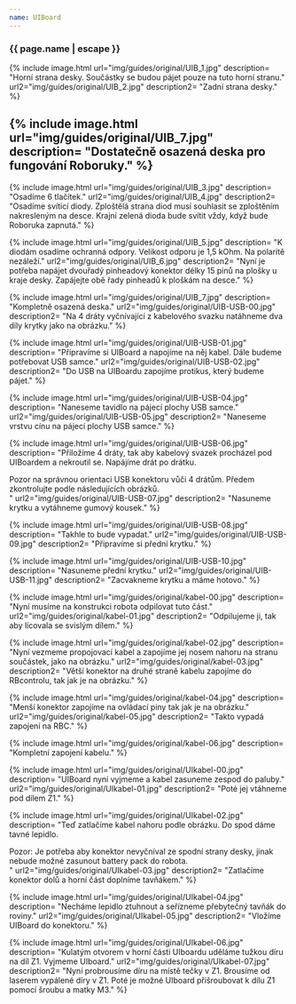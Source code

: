 ```yaml
---
name: UIBoard
---
```

### {{ page.name | escape }}

{% include image.html
   url="img/guides/original/UIB_1.jpg"
   description=
      "Horní strana desky. Součástky se budou pájet pouze na tuto horní stranu."
   url2="img/guides/original/UIB_2.jpg"
   description2=
      "Zadní strana desky."
%} 

{% include image.html
   url="img/guides/original/UIB_7.jpg"
   description=
      "Dostatečně osazená deska pro fungování Roboruky."
%}
---
{% include image.html
   url="img/guides/original/UIB_3.jpg"
   description=
      "Osadíme 6 tlačítek."
   url2="img/guides/original/UIB_4.jpg"
   description2=
      "Osadíme svíticí diody. Zploštělá strana diod musí souhlasit se zploštěním nakresleným na desce. Krajní zelená dioda bude svítit vždy, když bude Roboruka zapnutá."
%} 

{% include image.html
   url="img/guides/original/UIB_5.jpg"
   description=
      "K diodám osadíme ochranná odpory. Velikost odporu je 1,5 kOhm. Na polaritě nezáleží."
   url2="img/guides/original/UIB_6.jpg"
   description2=
      "Nyní je potřeba napájet dvouřadý pinheadový konektor délky 15 pinů na plošky u kraje desky. Zapájejte obě řady pinheadů k ploškám na desce."
%}

{% include image.html
   url="img/guides/original/UIB_7.jpg"
   description=
      "Kompletně osazená deska."
   url2="img/guides/original/UIB-USB-00.jpg"
   description2=
      "Na 4 dráty vyčnívající z kabelového svazku natáhneme dva díly krytky jako na obrázku."
%}

{% include image.html
   url="img/guides/original/UIB-USB-01.jpg"
   description=
      "Připravíme si UIBoard a napojíme na něj kabel. Dále budeme potřebovat USB samce."
   url2="img/guides/original/UIB-USB-02.jpg"
   description2=
      "Do USB na UIBoardu zapojíme protikus, který budeme pájet."
%}

{% include image.html
   url="img/guides/original/UIB-USB-04.jpg"
   description=
      "Naneseme tavidlo na pájecí plochy USB samce."
   url2="img/guides/original/UIB-USB-05.jpg"
   description2=
      "Naneseme vrstvu cínu na pájecí plochy USB samce."
%}

{% include image.html
   url="img/guides/original/UIB-USB-06.jpg"
   description=
      "Přiložíme 4 dráty, tak aby kabelový svazek procházel pod UIBoardem a nekroutil se. Napájíme drát po drátku.
<div class=\"alert\">Pozor na správnou orientaci USB konektoru vůči 4 drátům. Předem zkontrolujte podle následujících obrázků.</div>"
   url2="img/guides/original/UIB-USB-07.jpg"
   description2=
      "Nasuneme krytku a vytáhneme gumový kousek."
%}

{% include image.html
   url="img/guides/original/UIB-USB-08.jpg"
   description=
      "Takhle to bude vypadat."
   url2="img/guides/original/UIB-USB-09.jpg"
   description2=
      "Připravíme si přední krytku."
%}

{% include image.html
   url="img/guides/original/UIB-USB-10.jpg"
   description=
      "Nasuneme přední krytku."
   url2="img/guides/original/UIB-USB-11.jpg"
   description2=
      "Zacvakneme krytku a máme hotovo."
%}

{% include image.html
   url="img/guides/original/kabel-00.jpg"
   description=
      "Nyní musíme na konstrukci robota odpilovat tuto část."
   url2="img/guides/original/kabel-01.jpg"
   description2=
      "Odpilujeme ji, tak aby lícovala se svislým dílem."
%}

{% include image.html
   url="img/guides/original/kabel-02.jpg"
   description=
      "Nyní vezmeme propojovací kabel a zapojíme jej nosem nahoru na stranu součástek, jako na obrázku."
   url2="img/guides/original/kabel-03.jpg"
   description2=
      "Větší konektor na druhé straně kabelu zapojíme do RBcontrolu, tak jak je na obrázku."
%}

{% include image.html
   url="img/guides/original/kabel-04.jpg"
   description=
      "Menší konektor zapojíme na ovládací piny tak jak je na obrázku."
   url2="img/guides/original/kabel-05.jpg"
   description2=
      "Takto vypadá zapojení na RBC."
%}

{% include image.html
   url="img/guides/original/kabel-06.jpg"
   description=
      "Kompletní zapojení kabelu."
%}

{% include image.html
   url="img/guides/original/UIkabel-00.jpg"
   description=
      "UIBoard nyní vyjmeme a kabel zasuneme zespod do paluby."
   url2="img/guides/original/UIkabel-01.jpg"
   description2=
      "Poté jej vtáhneme pod dílem Z1."
%}

{% include image.html
   url="img/guides/original/UIkabel-02.jpg"
   description=
      "Teď zatlačíme kabel nahoru podle obrázku. Do spod dáme tavné lepidlo.
      
<div class=\"alert\">Pozor: Je potřeba aby konektor nevyčníval ze spodní strany desky, jinak nebude možné zasunout battery pack do robota.</div>"
   url2="img/guides/original/UIkabel-03.jpg"
   description2=
      "Zatlačíme konektor dolů a horní část doplníme tavňákem."
%}

{% include image.html
   url="img/guides/original/UIkabel-04.jpg"
   description=
      "Necháme lepidlo ztuhnout a seřízneme přebytečný tavňák do roviny."
   url2="img/guides/original/UIkabel-05.jpg"
   description2=
      "Vložíme UIBoard do konektoru."
%}

{% include image.html
   url="img/guides/original/UIkabel-06.jpg"
   description=
      "Kulatým otvorem v horní části UIboardu uděláme tužkou díru na díl Z1. Vyjmeme UIboard."
   url2="img/guides/original/UIkabel-07.jpg"
   description2=
      "Nyní probrousíme díru na místě tečky v Z1. Brousíme od laserem vypálené díry v Z1. Poté je možné UIboard přišroubovat k dílu Z1 pomocí šroubu a matky M3."
%}


